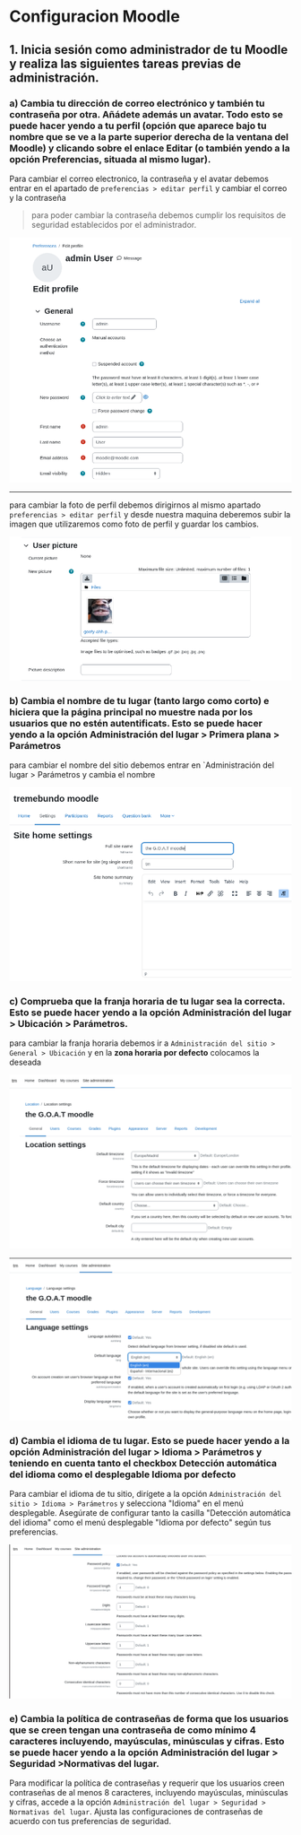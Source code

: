 # Configuracion Moodle

## 1. Inicia sesión como administrador de tu Moodle y realiza las siguientes tareas previas de administración.

### a) Cambia tu dirección de correo electrónico y también tu contraseña por otra. Añádete además un avatar. Todo esto se puede hacer yendo a tu perfil (opción que aparece bajo tu nombre que se ve a la parte superior derecha de la ventana del Moodle) y clicando sobre el enlace Editar (o también yendo a la opción Preferencias, situada al mismo lugar).

Para cambiar el correo electronico, la contraseña y el avatar debemos entrar en el apartado de `preferencias > editar perfil` y cambiar el correo y la contraseña 

> para poder cambiar la contraseña debemos cumplir los requisitos de seguridad establecidos por el administrador.

![1](/img's/1.png)

---- 

para cambiar la foto de perfil debemos dirigirnos al mismo apartado `preferencias > editar perfil` y desde nuestra maquina deberemos subir la imagen que utilizaremos como foto de perfil y guardar los cambios.

![1](/img's/3.png)

### b) Cambia el nombre de tu lugar (tanto largo como corto) e hiciera que la página principal no muestre nada por los usuarios que no estén autentificats. Esto se puede hacer yendo a la opción Administración del lugar > Primera plana > Parámetros

para cambiar el  nombre del sitio debemos entrar en `Administración del lugar > Parámetros y cambia el nombre

![1](/img's/5.png)

### c) Comprueba que la franja horaria de tu lugar sea la correcta. Esto se puede hacer yendo a la opción Administración del lugar > Ubicación > Parámetros.

para cambiar la franja horaria debemos ir a `Administración del sitio > General > Ubicación` y en la **zona horaria por defecto** colocamos la deseada

![1](/img's/6.png)

![1](/img's/7.png)

### d) Cambia el idioma de tu lugar. Esto se puede hacer yendo a la opción Administración del lugar > Idioma > Parámetros y teniendo en cuenta tanto el checkbox Detección automática del idioma como el desplegable Idioma por defecto

Para cambiar el idioma de tu sitio, dirígete a la opción `Administración del sitio > Idioma > Parámetros` y selecciona "Idioma" en el menú desplegable. Asegúrate de configurar tanto la casilla "Detección automática del idioma" como el menú desplegable "Idioma por defecto" según tus preferencias.

![1](/img's/9.png)

### e) Cambia la política de contraseñas de forma que los usuarios que se creen tengan una contraseña de como mínimo 4 caracteres incluyendo, mayúsculas, minúsculas y cifras. Esto se puede hacer yendo a la opción Administración del lugar > Seguridad >Normativas del lugar.

Para modificar la política de contraseñas y requerir que los usuarios creen contraseñas de al menos 8 caracteres, incluyendo mayúsculas, minúsculas y cifras, accede a la opción `Administración del lugar > Seguridad > Normativas del lugar`. Ajusta las configuraciones de contraseñas de acuerdo con tus preferencias de seguridad.